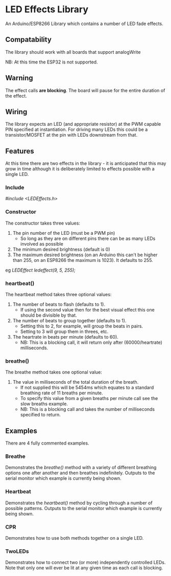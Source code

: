 # LED Effects Library
An Arduino/ESP8266 Library which contains a number of LED fade effects.

## Compatability

The library should work with all boards that support analogWrite

NB: At this time the ESP32 is not supported.

## Warning

The effect calls **are blocking**. The board will pause for the entire duration of the effect.

## Wiring

The library expects an LED (and appropriate resistor) at the PWM capable PIN specified at instantiation. For driving many LEDs this could be a transistor/MOSFET at the pin with LEDs downstream from that.

## Features

At this time there are two effects in the library - it is anticipated that this may grow in time although it is deliberately limited to effects possible with a single LED.

### Include

*#include <LEDEffects.h>*

### Constructor

The constructor takes three values:
1. The pin number of the LED (must be a PWM pin)
   - So long as they are on different pins there can be as many LEDs involved as possible
2. The minimum desired brightness (default is 0)
3. The maximum desired brightness (on an Arduino this can't be higher than 255, on an ESP8266 the maximum is 1023). It defaults to 255.

eg *LEDEffect ledeffect(9, 5, 255);*

### heartbeat()

The heartbeat method takes three optional values:
1. The number of beats to flash (defaults to 1).
   - If using the second value then for the best visual effect this one should be divisible by that.
2. The number of beats to group together (defaults to 1).
   - Setting this to 2, for example, will group the beats in pairs.
   - Setting to 3 will group them in threes, etc.
3. The heartrate in beats per minute (defaults to 60).
   - NB: This is a blocking call, it will return only after (60000/heartrate) milliseconds.

### breathe()

The breathe method takes one optional value:
  1. The value in milliseconds of the total duration of the breath.
     - If not supplied this will be 5454ms which equates to a standard breathing
       rate of 11 breaths per minute.
     - To specify this value from a given breaths per minute call see the slow breaths example.
     - NB: This is a blocking call and takes the number of milliseconds specified to return.

## Examples

There are 4 fully commented examples.

### Breathe

Demonstrates the *breathe()* method with a variety of different breathing options one after another and then breathes indefinitely. Outputs to the serial monitor which example is currently being shown.

### Heartbeat

Demonstrates the *heartbeat()* method by cycling through a number of possible patterns. Outputs to the serial monitor which example is currently being shown.

### CPR

Demonstrates how to use both methods together on a single LED.

### TwoLEDs

Demonstrates how to connect two (or more) independently controlled LEDs.  Note that only one will ever be lit at any given time as each call is blocking.
